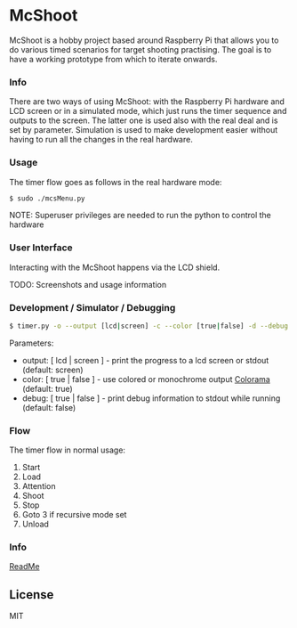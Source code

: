 # McShoot

McShoot is a hobby project based around Raspberry Pi that allows you to do various timed scenarios for target shooting practising. The goal is to have a working prototype from which to iterate onwards.

### Info

There are two ways of using McShoot: with the Raspberry Pi hardware and LCD screen or in a simulated mode, which just runs the timer sequence and outputs to the screen. The latter one is used also with the real deal and is set by parameter. Simulation is used to make development easier without having to run all the changes in the real hardware.


### Usage

The timer flow goes as follows in the real hardware mode:

```sh
$ sudo ./mcsMenu.py
```
NOTE: Superuser privileges are needed to run the python to control the hardware

### User Interface

Interacting with the McShoot happens via the LCD shield. 

TODO: Screenshots and usage information

### Development / Simulator / Debugging

```sh
$ timer.py -o --output [lcd|screen] -c --color [true|false] -d --debug [true|false]
```

Parameters:

  - output: [ lcd | screen ] - print the progress to a lcd screen or stdout (default: screen)
  - color: [ true | false ] - use colored or monochrome output [Colorama] (default: true)
  - debug: [ true | false ] - print debug information to stdout while running (default: false)
  

### Flow
The timer flow in normal usage:

  1. Start
  2. Load
  3. Attention
  4. Shoot
  5. Stop
  6. Goto  3 if recursive mode set
  7. Unload


  
### Info

[ReadMe](README.md)

License
----
MIT


[Adafruit LCD shield]:https://learn.adafruit.com/adafruit-16x2-character-lcd-plus-keypad-for-raspberry-pi/overview
[Adafruint LCD Library]:https://learn.adafruit.com/rgb-lcd-shield/using-the-rgb-lcd-shield
[Raspian]:http://www.raspian.org
[Python]:https://www.python.org
[Colorama]:https://pypi.python.org/pypi/colorama

